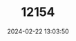 ---
title: "12154"
category: "Litoria spenceri"
draft: false
date: 2024-02-22 13:03:50
languages:
  English: ["Spotted Treefrog", "Spencer’s River Tree Frog"]
---